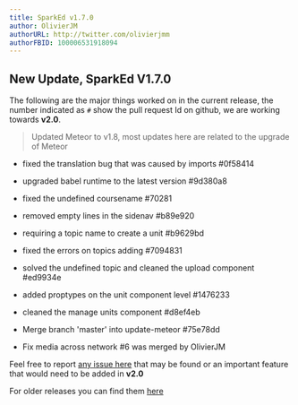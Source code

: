 ```yaml
---
title: SparkEd v1.7.0
author: OlivierJM
authorURL: http://twitter.com/olivierjmm
authorFBID: 100006531918094
---
```

## New Update, SparkEd V1.7.0 

The following are the major things worked on in the current release, the number indicated as `#` show the pull request Id on github, we are working towards **v2.0**.

>  Updated  Meteor to v1.8, most updates here are related to the upgrade of Meteor


- fixed the translation bug that was caused by imports #0f58414  

- upgraded babel runtime to the latest version #9d380a8  

- fixed the undefined coursename #70281  

- removed empty lines in the sidenav #b89e920  

- requiring a topic name to create a unit #b9629bd 

- fixed the errors on topics adding #7094831  

- solved the undefined topic and cleaned the upload component #ed9934e  

- added proptypes on the unit component level #1476233 

- cleaned the manage units component #d8ef4eb  

- Merge branch 'master' into update-meteor #75e78dd  

- Fix media across network #6 was merged by OlivierJM  


Feel free to report [any issue here](https://github.com/SparkEdUAB/SparkEd/issues) that may be found or an important feature that would need to be added in **v2.0**   

For older releases you can find them [here ](https://github.com/SparkEdUAB/SparkEd/releases)